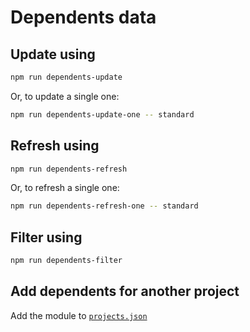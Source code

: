 # Dependents data

## Update using

```sh
npm run dependents-update
```

Or, to update a single one:

```sh
npm run dependents-update-one -- standard
```

## Refresh using

```sh
npm run dependents-refresh
```

Or, to refresh a single one:

```sh
npm run dependents-refresh-one -- standard
```

## Filter using

```sh
npm run dependents-filter
```

## Add dependents for another project

Add the module to [`projects.json`](./projects.json)
